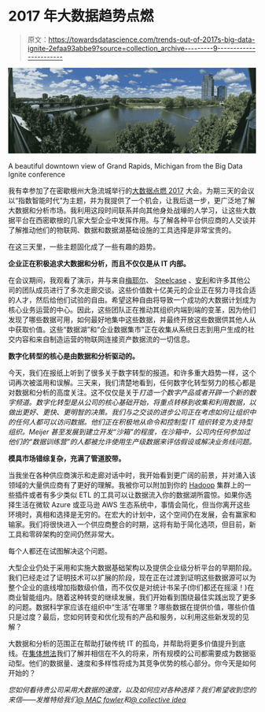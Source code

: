 # 2017 年大数据趋势点燃

> 原文：<https://towardsdatascience.com/trends-out-of-2017s-big-data-ignite-2efaa93abbe9?source=collection_archive---------9----------------------->

![](img/2f0522b0b7717d46bf945f6c5d1e264a.png)

A beautiful downtown view of Grand Rapids, Michigan from the Big Data Ignite conference

我有幸参加了在密歇根州大急流城举行的[大数据点燃 2017](http://www.bigdataignite.com/) 大会。为期三天的会议以“指数智能时代”为主题，并为我提供了一个机会，让我后退一步，更广泛地了解大数据和分析市场。我利用这段时间联系并向其他身处战壕的人学习，让这些大数据平台在西密歇根的几家大型企业中发挥作用。与了解各种平台供应商的人交谈并了解推动他们的物联网、数据和数据湖基础设施的工具选择是非常宝贵的。

在这三天里，一些主题固化成了一些有趣的趋势。

**企业正在积极追求大数据和分析，而且不仅仅是从 IT 内部。**

在会议期间，我观看了演示，并与来自[梅耶尔](https://www.meijer.com/)、 [Steelcase](https://www.steelcase.com/) 、[安利](http://www.amway.com/)和许多其他公司的团队成员进行了多次走廊交谈。这些价值数十亿美元的企业正在努力寻找合适的人才，然后给他们试验的自由。希望这种自由将导致一个成功的大数据计划成为核心业务运营的中心。因此，这些团队正在推动其组织内端到端的变革，因为他们发现了哪些数据可用，如何最好地集中这些数据，并最终开放这些数据供其他人从中获取价值。这些“数据湖”和“企业数据集市”正在收集从系统日志到用户生成的社交内容和来自制造运营的物联网连接资产数据流的一切信息。

**数字化转型的核心是由数据和分析驱动的。**

今天，我们在报纸上听到了很多关于数字转型的报道。和许多重大趋势一样，这个词再次被滥用和误解。三天来，我们清楚地看到，任何数字化转型努力的核心都是对数据和分析的高度关注。这不仅仅是关于*打造一个数字产品或者开辟一个新的数字频道。数字化转型是从公司的核心基础开始，将重点转移到收集和利用数据，以做出更好、更快、更明智的决策。我们与之交谈的进步公司正在考虑如何让组织中的任何人都可以访问数据。他们正在积极地从命令和控制型 IT 组织转变为支持型组织。Meijer 甚至发展到建立开发“沙箱”的程度，在沙箱中，公司内任何参加过他们的“数据训练营”的人都被允许使用生产级数据来评估假设或解决业务线问题。*

**模具市场错综复杂，充满了管道胶带。**

当我坐在各种供应商演示和走廊对话中时，我开始看到更广阔的前景，并对涌入该领域的大量供应商有了更好的理解。我被你可以附加到你的 [Hadoop](http://hadoop.apache.org/) 集群上的一些插件或者有多少类似 ETL 的工具可以让数据流入你的数据湖所震惊。如果你选择生活在微软 Azure 或亚马逊 AWS 生态系统中，事情会简化，但当你离开这些环境时，真相和选择是无穷的。在宏大的计划中，这个空间仍在发展，会有赢家和输家。我们将很快进入一个供应商整合的时期，这将有助于简化选项，但目前，新工具和零碎架构的空间仍然非常大。

每个人都还在试图解决这个问题。

大型企业仍处于采用和实施大数据基础架构以及提供企业级分析平台的早期阶段。我们已经走过了证明技术可以扩展的阶段，现在正在过渡到证明这些数据源可以为整个企业的底线增加指数级价值，而不仅仅是对统计书呆子(你们都还在摇滚！)在商业智能组内。随着这种转变的继续发展，我们开始看到围绕最佳实践出现了更多的问题。数据科学家应该在组织中“生活”在哪里？哪些数据在提供价值，哪些价值只是过度？最后，您如何转变和优化现有的产品和服务，以利用这些新发现的见解？

大数据和分析的范围正在帮助打破传统 IT 的孤岛，并帮助将更多价值提升到底线。在[集体想法](https://collectiveidea.com/)我们了解并相信在不久的将来，所有规模的公司都需要成为数据驱动型。他们的数据量、速度和多样性将成为其竞争优势的核心部分。你今天是如何开始的？

*您如何看待贵公司采用大数据的速度，以及如何应对各种选择？我们希望收到您的来信——发推特给我们*[*@ MAC fowler*](https://twitter.com/macfowler)*和*[*@ collective idea*](https://twitter.com/collectiveidea)